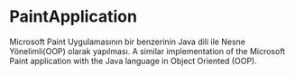 # PaintApplication
Microsoft Paint Uygulamasının bir benzerinin Java dili ile Nesne Yönelimli(OOP) olarak yapılması.
A similar implementation of the Microsoft Paint application with the Java language in Object Oriented (OOP).
